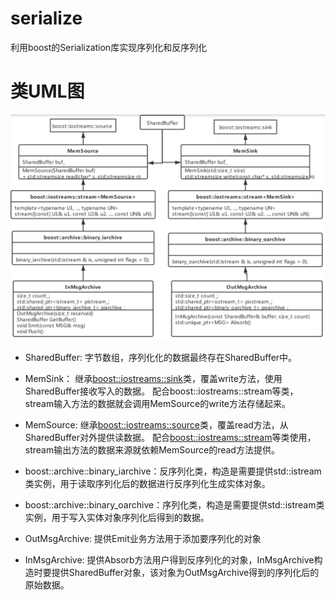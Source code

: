 # serialize
利用boost的Serialization库实现序列化和反序列化

# 类UML图
![uml](https://github.com/zlcook/serialize/blob/main/doc/serialize_uml.png)

* SharedBuffer: 字节数组，序列化化的数据最终存在SharedBuffer中。
* MemSink： 继承[boost::iostreams::sink](https://www.boost.org/doc/libs/1_76_0/libs/iostreams/doc/index.html)类，覆盖write方法，使用SharedBuffer接收写入的数据。
配合boost::iostreams::stream等类，stream输入方法的数据就会调用MemSource的write方法存储起来。
* MemSource: 继承[boost::iostreams::source](https://www.boost.org/doc/libs/1_76_0/libs/iostreams/doc/index.html)类，覆盖read方法，从SharedBuffer对外提供读数据。
配合[boost::iostreams::stream](https://www.boost.org/doc/libs/1_76_0/libs/iostreams/doc/index.html)等类使用，stream输出方法的数据来源就依赖MemSource的read方法提供。

* boost::archive::binary_iarchive：反序列化类，构造是需要提供std::istream类实例，用于读取序列化后的数据进行反序列化生成实体对象。
* boost::archive::binary_oarchive：序列化类，构造是需要提供std::istream类实例，用于写入实体对象序列化后得到的数据。

* OutMsgArchive: 提供Emit业务方法用于添加要序列化的对象
* InMsgArchive: 提供Absorb方法用户得到反序列化的对象，InMsgArchive构造时要提供SharedBuffer对象，该对象为OutMsgArchive得到的序列化后的原始数据。


